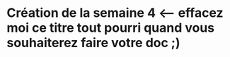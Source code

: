 # Création de la semaine 4 <-- effacez moi ce titre tout pourri quand vous souhaiterez faire votre doc ;)
